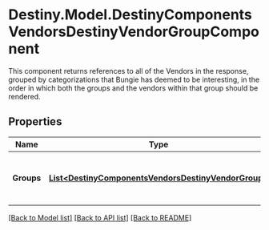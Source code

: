 # Destiny.Model.DestinyComponentsVendorsDestinyVendorGroupComponent
This component returns references to all of the Vendors in the response, grouped by categorizations that Bungie has deemed to be interesting, in the order in which both the groups and the vendors within that group should be rendered.

## Properties

Name | Type | Description | Notes
------------ | ------------- | ------------- | -------------
**Groups** | [**List&lt;DestinyComponentsVendorsDestinyVendorGroup&gt;**](DestinyComponentsVendorsDestinyVendorGroup.md) | The ordered list of groups being returned. | [optional] 

[[Back to Model list]](../README.md#documentation-for-models) [[Back to API list]](../README.md#documentation-for-api-endpoints) [[Back to README]](../README.md)

